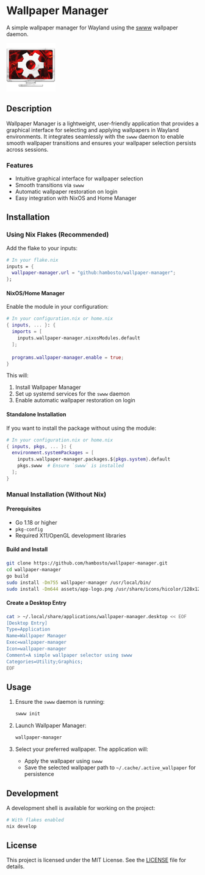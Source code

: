 # Wallpaper Manager

A simple wallpaper manager for Wayland using the [swww](https://github.com/LGFae/swww) wallpaper daemon.

![SWWW Selector](assets/logo.png)

## Description

Wallpaper Manager is a lightweight, user-friendly application that provides a graphical interface for selecting and applying wallpapers in Wayland environments. It integrates seamlessly with the `swww` daemon to enable smooth wallpaper transitions and ensures your wallpaper selection persists across sessions.

### Features
- Intuitive graphical interface for wallpaper selection
- Smooth transitions via `swww`
- Automatic wallpaper restoration on login
- Easy integration with NixOS and Home Manager

## Installation

### Using Nix Flakes (Recommended)

Add the flake to your inputs:

```nix
# In your flake.nix
inputs = {
  wallpaper-manager.url = "github:hambosto/wallpaper-manager";
};
```

#### NixOS/Home Manager

Enable the module in your configuration:

```nix
# In your configuration.nix or home.nix
{ inputs, ... }: {
  imports = [
    inputs.wallpaper-manager.nixosModules.default
  ];

  programs.wallpaper-manager.enable = true;
}
```

This will:
1. Install Wallpaper Manager
2. Set up systemd services for the `swww` daemon
3. Enable automatic wallpaper restoration on login

#### Standalone Installation

If you want to install the package without using the module:

```nix
# In your configuration.nix or home.nix
{ inputs, pkgs, ... }: {
  environment.systemPackages = [
    inputs.wallpaper-manager.packages.${pkgs.system}.default
    pkgs.swww  # Ensure `swww` is installed
  ];
}
```

### Manual Installation (Without Nix)

#### Prerequisites
- Go 1.18 or higher
- `pkg-config`
- Required X11/OpenGL development libraries

#### Build and Install

```bash
git clone https://github.com/hambosto/wallpaper-manager.git
cd wallpaper-manager
go build
sudo install -Dm755 wallpaper-manager /usr/local/bin/
sudo install -Dm644 assets/app-logo.png /usr/share/icons/hicolor/128x128/apps/wallpaper-manager.png
```

#### Create a Desktop Entry

```bash
cat > ~/.local/share/applications/wallpaper-manager.desktop << EOF
[Desktop Entry]
Type=Application
Name=Wallpaper Manager
Exec=wallpaper-manager
Icon=wallpaper-manager
Comment=A simple wallpaper selector using swww
Categories=Utility;Graphics;
EOF
```

## Usage

1. Ensure the `swww` daemon is running:
   ```bash
   swww init
   ```

2. Launch Wallpaper Manager:
   ```bash
   wallpaper-manager
   ```

3. Select your preferred wallpaper. The application will:
   - Apply the wallpaper using `swww`
   - Save the selected wallpaper path to `~/.cache/.active_wallpaper` for persistence

## Development

A development shell is available for working on the project:

```bash
# With flakes enabled
nix develop
```

## License

This project is licensed under the MIT License. See the [LICENSE](LICENSE) file for details.

